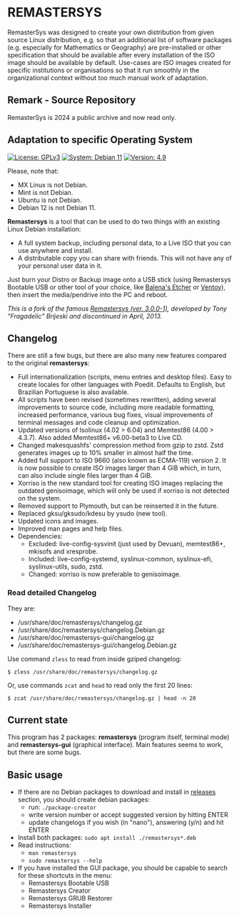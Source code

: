 # REMASTERSYS
RemasterSys was designed to create your own distribution from given source Linux distribution, e.g. so that an additional list of software packages (e.g. especially for Mathematics or Geography) are pre-installed or other specification that should be available after every installation of the ISO image should be available by default. Use-cases are ISO images created for specific institutions or organisations so that it run smoothly in the organizational context without too much manual work of adaptation.

## Remark - Source Repository
RemasterSys is 2024 a public archive and now read only.

## Adaptation to specific Operating System
<a href="https://github.com/nerun/remastersys/blob/master/LICENSE" target="_blank"><img alt="License: GPLv3" src="https://img.shields.io/badge/License-GPLv3-blue" /></a> <a href="https://www.debian.org/" target="_blank"><img alt="System: Debian 11" src="https://img.shields.io/badge/System-Debian%2011-blue" /></a> <a href="https://github.com/nerun/remastersys/releases" target="_blank"><img alt="Version: 4.9" src="https://img.shields.io/badge/Version-4.9%20beta-brightgreen" /></a>

Please, note that:
* MX Linux is not Debian.
* Mint is not Debian.
* Ubuntu is not Debian.
* Debian 12 is not Debian 11.

**Remastersys** is a tool that can be used to do two things with an existing Linux Debian installation:

* A full system backup, including personal data, to a Live ISO that you can use anywhere and install.
* A distributable copy you can share with friends. This will not have any of your personal user data in it.

Just burn your Distro or Backup image onto a USB stick (using Remastersys Bootable USB or other tool of your choice, like [Balena's Etcher](https://github.com/balena-io/etcher) or [Ventoy](https://github.com/ventoy/Ventoy)), then insert the media/pendrive into the PC and reboot.

*This is a fork of the famous [Remastersys (ver. 3.0.0-1)](https://web.archive.org/web/20130423105647/http://www.remastersys.com/), developed by Tony "Fragadelic" Brijeski and discontinued in April, 2013.*

## Changelog

There are still a few bugs, but there are also many new features compared to the original **remastersys**:

* Full internationalization (scripts, menu entries and desktop files). Easy to create locales for other languages with Poedit. Defaults to English, but Brazilian Portuguese is also available.
* All scripts have been revised (sometimes rewritten), adding several improvements to source code, including more readable formatting, increased performance, various bug fixes, visual improvements of terminal messages and code cleanup and optimization.
* Updated versions of Isolinux (4.02 > 6.04) and Memtest86 (4.00 > 4.3.7). Also added Memtest86+ v6.00-beta3 to Live CD.
* Changed makesquashfs' compression method from gzip to zstd. Zstd generates images up to 10% smaller in almost half the time.
* Added full support to ISO 9660 (also known as ECMA-119) version 2. It is now possible to create ISO images larger than 4 GiB which, in turn, can also include single files larger than 4 GiB.
* Xorriso is the new standard tool for creating ISO images replacing the outdated genisoimage, which will only be used if xorriso is not detected on the system.
* Removed support to Plymouth, but can be reinserted it in the future.
* Replaced gksu/gksudo/kdesu by ysudo (new tool).
* Updated icons and images.
* Improved man pages and help files.
* Dependencies:
  * Excluded: live-config-sysvinit (just used by Devuan), memtest86+, mkisofs and xresprobe.
  * Included: live-config-systemd, syslinux-common, syslinux-efi, syslinux-utils, sudo, zstd.
  * Changed: xorriso is now preferable to genisoimage.

### Read detailed Changelog
They are:
- /usr/share/doc/remastersys/changelog.gz
- /usr/share/doc/remastersys/changelog.Debian.gz
- /usr/share/doc/remastersys-gui/changelog.gz
- /usr/share/doc/remastersys-gui/changelog.Debian.gz

Use command `zless` to read from inside gziped changelog:
```shell
$ zless /usr/share/doc/remastersys/changelog.gz
```
Or, use commands `zcat` and `head` to read only the first 20 lines:
```shell
$ zcat /usr/share/doc/remastersys/changelog.gz | head -n 20
```

## Current state

This program has 2 packages: **remastersys** (program itself, terminal mode) and **remastersys-gui** (graphical interface). Main features seems to work, but there are some bugs.

## Basic usage
* If there are no Debian packages to download and install in [releases](https://github.com/nerun/remastersys/releases) section, you should create debian packages:
  * run: `./package-creator`
  * write version number or accept suggested version by hitting ENTER
  * update changelogs if you wish (in "nano"), answering (y/n) and hit ENTER
* Install both packages: `sudo apt install ./remastersys*.deb`
* Read instructions:
  * `man remastersys`
  * `sudo remastersys --help`
* If you have installed the GUI package, you should be capable to search for these shortcuts in the menu:
  * Remastersys Bootable USB
  * Remastersys Creator
  * Remastersys GRUB Restorer
  * Remastersys Installer
